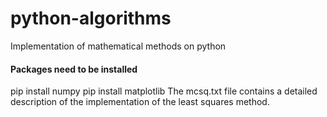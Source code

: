 # python-algorithms
Implementation of mathematical methods on python
#### Packages need to be installed
pip install numpy
pip install matplotlib
The mcsq.txt file contains a detailed description of the implementation of the least squares method.
